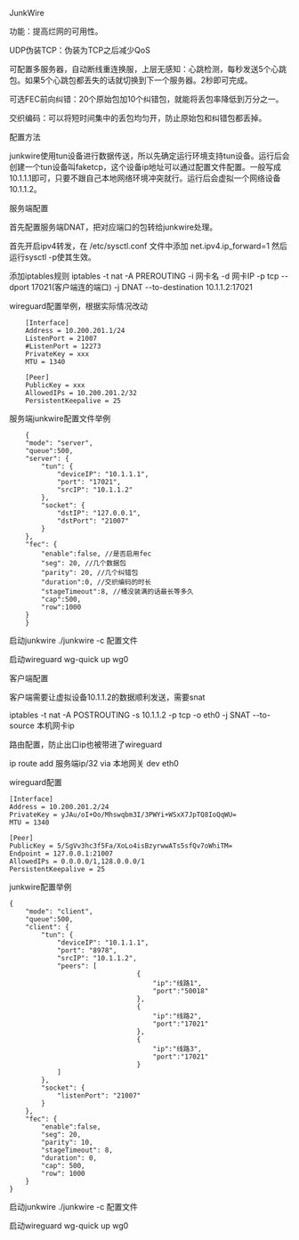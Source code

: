 JunkWire

功能：提高烂网的可用性。

UDP伪装TCP：伪装为TCP之后减少QoS

可配置多服务器，自动断线重连换服，上层无感知：心跳检测，每秒发送5个心跳包。如果5个心跳包都丢失的话就切换到下一个服务器。2秒即可完成。

可选FEC前向纠错：20个原始包加10个纠错包，就能将丢包率降低到万分之一。

交织编码：可以将短时间集中的丢包均匀开，防止原始包和纠错包都丢掉。

配置方法

junkwire使用tun设备进行数据传送，所以先确定运行环境支持tun设备。运行后会创建一个tun设备叫faketcp，这个设备ip地址可以通过配置文件配置。一般写成10.1.1.1即可，只要不跟自己本地网络环境冲突就行。运行后会虚拟一个网络设备10.1.1.2。

服务端配置

首先配置服务端DNAT，把对应端口的包转给junkwire处理。

首先开启ipv4转发，在 /etc/sysctl.conf 文件中添加 net.ipv4.ip_forward=1 然后运行sysctl -p使其生效。

添加iptables规则 iptables -t nat -A PREROUTING -i 网卡名 -d 网卡IP -p tcp --dport 17021(客户端连的端口) -j DNAT --to-destination 10.1.1.2:17021

wireguard配置举例，根据实际情况改动

```
    [Interface]
    Address = 10.200.201.1/24
    ListenPort = 21007
    #ListenPort = 12273
    PrivateKey = xxx
    MTU = 1340

    [Peer]
    PublicKey = xxx
    AllowedIPs = 10.200.201.2/32
    PersistentKeepalive = 25
```

服务端junkwire配置文件举例

```
    {
    "mode": "server",
    "queue":500,
    "server": {
        "tun": {
            "deviceIP": "10.1.1.1",
            "port": "17021",
            "srcIP": "10.1.1.2"
        },
        "socket": {
            "dstIP": "127.0.0.1",
            "dstPort": "21007"
        }
    },
    "fec": {
        "enable":false, //是否启用fec
        "seg": 20, //几个数据包
        "parity": 20, //几个纠错包
        "duration":0, //交织编码的时长
	    "stageTimeout":8, //桶没装满的话最长等多久
	    "cap":500, 
	    "row":1000
    }
    }
```

启动junkwire  ./junkwire -c 配置文件

启动wireguard wg-quick up wg0


客户端配置

客户端需要让虚拟设备10.1.1.2的数据顺利发送，需要snat

iptables -t nat -A POSTROUTING -s 10.1.1.2 -p tcp -o eth0 -j SNAT --to-source 本机网卡ip

路由配置，防止出口ip也被带进了wireguard

ip route add 服务端ip/32 via 本地网关 dev eth0

wireguard配置

```
[Interface]
Address = 10.200.201.2/24
PrivateKey = yJAu/oI+Oo/Mhswqbm3I/3PWYi+WSxX7JpTQ8IoQqWU=
MTU = 1340

[Peer]
PublicKey = 5/SgVv3hc3f5Fa/XoLo4isBzyrwwATs5sfQv7oWhiTM=
Endpoint = 127.0.0.1:21007
AllowedIPs = 0.0.0.0/1,128.0.0.0/1
PersistentKeepalive = 25
```

junkwire配置举例

```
{
    "mode": "client",
    "queue":500,
    "client": {
        "tun": {
            "deviceIP": "10.1.1.1",
            "port": "8978",
            "srcIP": "10.1.1.2",
            "peers": [
								{
								    "ip":"线路1",
								    "port":"50018"
								},
								{
								    "ip":"线路2",
								    "port":"17021"
								},
								{
								    "ip":"线路3",
								    "port":"17021"
								}
            ]
        },
        "socket": {
            "listenPort": "21007"
        }
    },
    "fec": {
        "enable":false,
        "seg": 20,
        "parity": 10,
        "stageTimeout": 8,
        "duration": 0,
        "cap": 500,
        "row": 1000
    }
}
```

启动junkwire ./junkwire -c 配置文件

启动wireguard wg-quick up wg0